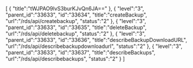 [
	{
		"title":"tWJPAO9lvS3burKJvQn6JA=="
	},
	{
		"level":"3",
		"parent_id":"33633",
		"id":"33634",
		"title":"createBackup",
		"url":"/rds/api/createbackup",
		"status":"2"
	},
	{
		"level":"3",
		"parent_id":"33633",
		"id":"33635",
		"title":"deleteBackup",
		"url":"/rds/api/deletebackup",
		"status":"2"
	},
	{
		"level":"3",
		"parent_id":"33633",
		"id":"33636",
		"title":"describeBackupDownloadURL",
		"url":"/rds/api/describebackupdownloadurl",
		"status":"2"
	},
	{
		"level":"3",
		"parent_id":"33633",
		"id":"33637",
		"title":"describeBackups",
		"url":"/rds/api/describebackups",
		"status":"2"
	}
]